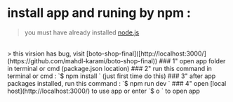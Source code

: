 # install app and runing by npm :
> you must have already installed [node.js](https://nodejs.org/en)
</br>
> this virsion has bug, visit [boto-shop-final]([http://localhost:3000/](https://github.com/mahdl-karami/boto-shop-final))
### 1" open app folder in terminal or cmd (package.json location)
### 2" run this command in terminal or cmd : `$ npm install ` (just first time do this)
### 3" after app packages installed, run this command : `$ npm run dev `
### 4" open [local host](http://localhost:3000/) to use app or enter `$ o ` to open app
